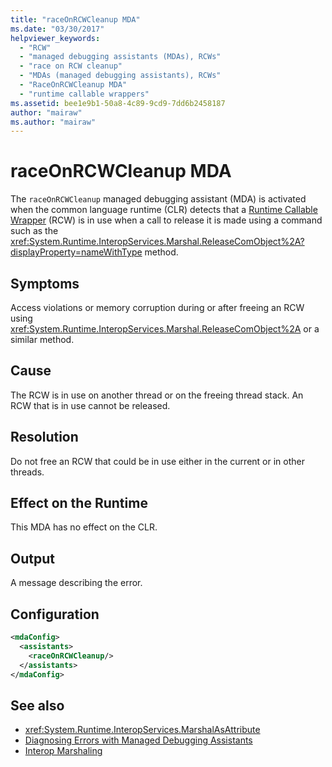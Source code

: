 ```yaml
---
title: "raceOnRCWCleanup MDA"
ms.date: "03/30/2017"
helpviewer_keywords: 
  - "RCW"
  - "managed debugging assistants (MDAs), RCWs"
  - "race on RCW cleanup"
  - "MDAs (managed debugging assistants), RCWs"
  - "RaceOnRCWCleanup MDA"
  - "runtime callable wrappers"
ms.assetid: bee1e9b1-50a8-4c89-9cd9-7dd6b2458187
author: "mairaw"
ms.author: "mairaw"
---
```

# raceOnRCWCleanup MDA
The `raceOnRCWCleanup` managed debugging assistant (MDA) is activated when the common language runtime (CLR) detects that a [Runtime Callable Wrapper](../../../docs/framework/interop/runtime-callable-wrapper.md) (RCW) is in use when a call to release it is made using a command such as the <xref:System.Runtime.InteropServices.Marshal.ReleaseComObject%2A?displayProperty=nameWithType> method.  
  
## Symptoms  
 Access violations or memory corruption during or after freeing an RCW using <xref:System.Runtime.InteropServices.Marshal.ReleaseComObject%2A> or a similar method.  
  
## Cause  
 The RCW is in use on another thread or on the freeing thread stack.  An RCW that is in use cannot be released.  
  
## Resolution  
 Do not free an RCW that could be in use either in the current or in other threads.  
  
## Effect on the Runtime  
 This MDA has no effect on the CLR.  
  
## Output  
 A message describing the error.  
  
## Configuration  
  
```xml  
<mdaConfig>  
  <assistants>  
    <raceOnRCWCleanup/>  
  </assistants>  
</mdaConfig>  
```  
  
## See also
- <xref:System.Runtime.InteropServices.MarshalAsAttribute>
- [Diagnosing Errors with Managed Debugging Assistants](../../../docs/framework/debug-trace-profile/diagnosing-errors-with-managed-debugging-assistants.md)
- [Interop Marshaling](../../../docs/framework/interop/interop-marshaling.md)
